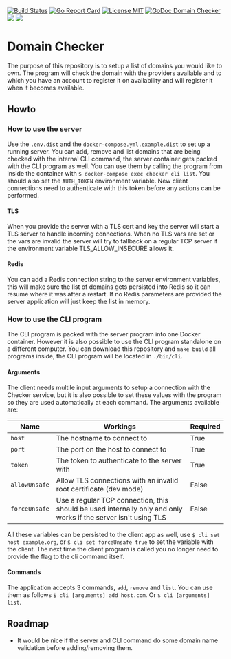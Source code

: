 [![Build Status](https://travis-ci.com/jaztec/domain-checker.svg?branch=master)](https://travis-ci.com/jaztec/domain-checker)
[![Go Report Card](https://goreportcard.com/badge/github.com/jaztec/domain-checker)](https://goreportcard.com/report/github.com/jaztec/domain-checker)
[![License MIT](https://img.shields.io/badge/License-MIT-brightgreen.svg)](https://github.com/jaztec/domain-checker/blob/master/LICENSE)
[![GoDoc Domain Checker](https://godoc.org/github.com/jaztec/domain-checker?status.svg)](https://godoc.org/github.com/jaztec/domain-checker)
[![](https://images.microbadger.com/badges/image/jaztec/domain-checker.svg)](https://microbadger.com/images/jaztec/domain-checker)
[![](https://images.microbadger.com/badges/version/jaztec/domain-checker.svg)](https://microbadger.com/images/jaztec/domain-checker)

# Domain Checker

The purpose of this repository is to setup a list of domains you would like to
own. The program will check the domain with the providers available and to which
you have an account to register it on availability and will register it when it 
becomes available.

## Howto

### How to use the server
Use the `.env.dist` and the `docker-compose.yml.example.dist` to set up a running server.
You can add, remove and list domains that are being checked with the internal CLI command, 
the server container gets packed with the CLI program as well. You can use them by calling
the program from inside the container with `$ docker-compose exec checker cli list`.
You should also set the `AUTH_TOKEN` environment variable. New client connections need to 
authenticate with this token before any actions can be performed.

#### TLS
When you provide the server with a TLS cert and key the server will start a TLS server to
handle incoming connections. When no TLS vars are set or the vars are invalid the server
will try to fallback on a regular TCP server if the environment variable TLS_ALLOW_INSECURE
allows it.

#### Redis
You can add a Redis connection string to the server environment variables, this will make
sure the list of domains gets persisted into Redis so it can resume where it was after a
restart. If no Redis parameters are provided the server application will just keep the list
in memory.

### How to use the CLI program
The CLI program is packed with the server program into one Docker container. However it is 
also possible to use the CLI program standalone on a different computer. You can download this
repository and `make build` all programs inside, the CLI program will be located in 
`./bin/cli`.

#### Arguments
The client needs multile input arguments to setup a connection with the Checker service, but it
is also possible to set these values with the program so they are used automatically at each
command. The arguments available are:

Name | Workings | Required
--- | --- | ---
`host` | The hostname to connect to | True
`port` | The port on the host to connect to | True
`token` | The token to authenticate to the server with | True
`allowUnsafe` | Allow TLS connections with an invalid root certificate (dev mode) | False
`forceUnsafe` | Use a regular TCP connection, this should be used internally only and only works if the server isn't using TLS | False

All these variables can be persisted to the client app as well, use `$ cli set host example.org`, or `$ cli set forceUnsafe true` to set the variable with the client. The next
time the client program is called you no longer need to provide the flag to the cli command 
itself.

#### Commands
The application accepts 3 commands, `add`, `remove` and `list`. You can use them as follows
`$ cli [arguments] add host.com`. Or `$ cli [arguments] list`.

## Roadmap
- It would be nice if the server and CLI command do some domain name validation before adding/removing them.

